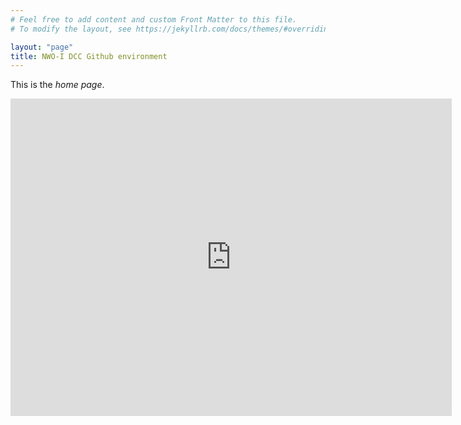 ```yaml
---
# Feel free to add content and custom Front Matter to this file.
# To modify the layout, see https://jekyllrb.com/docs/themes/#overriding-theme-defaults

layout: "page"
title: NWO-I DCC Github environment
---
```

This is the *home page*.

<iframe src="https://rndr.nl/moodle/mod/hvp/embed.php?id=11" width="706" height="508" frameborder="0" allowfullscreen="allowfullscreen" title="license tool"></iframe><script src="https://rndr.nl/moodle/mod/hvp/library/js/h5p-resizer.js" charset="UTF-8"></script>